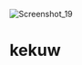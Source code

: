 ![Screenshot_19](https://user-images.githubusercontent.com/87865784/130861922-54382abb-69d7-4baf-b639-116e9d96cd95.png)
# kekuw
